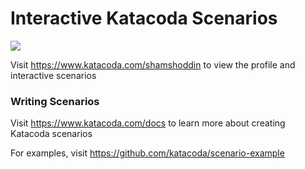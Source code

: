# Interactive Katacoda Scenarios

[![](http://shields.katacoda.com/katacoda/shamshoddin/count.svg)](https://www.katacoda.com/shamshoddin "Get your profile on Katacoda.com")

Visit https://www.katacoda.com/shamshoddin to view the profile and interactive scenarios

### Writing Scenarios
Visit https://www.katacoda.com/docs to learn more about creating Katacoda scenarios

For examples, visit https://github.com/katacoda/scenario-example
